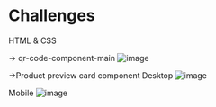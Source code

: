# Challenges
 
HTML & CSS

-> qr-code-component-main
![image](https://user-images.githubusercontent.com/22501385/202293701-744562fe-d651-472e-b90c-410be629ed9f.png)

->Product preview card component
Desktop
![image](https://user-images.githubusercontent.com/22501385/202293840-ba0704cb-f87e-4e85-a1c8-13cecc90e6c9.png)

Mobile
![image](https://user-images.githubusercontent.com/22501385/202295193-07ac2c9a-46b9-4a08-a6a3-aaa0f0a19abb.png)
